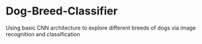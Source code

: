 # Dog-Breed-Classifier
Using basic CNN architecture to explore different breeds of dogs via image recognition and classification

